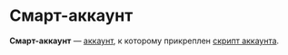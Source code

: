 # Смарт-аккаунт

**Смарт-аккаунт** — [аккаунт](/blockchain/account.md), к которому прикреплен [скрипт аккаунта](/ride/ride-script/account-script.md).
